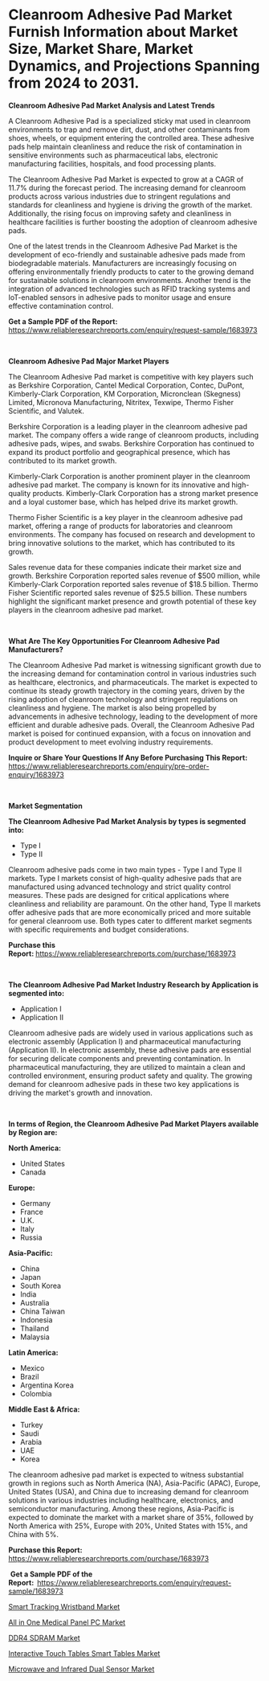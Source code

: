 <p><h1>Cleanroom Adhesive Pad Market Furnish Information about Market Size, Market Share, Market Dynamics, and Projections Spanning from 2024 to 2031.</h1></p><p><strong>Cleanroom Adhesive Pad Market Analysis and Latest Trends</strong></p>
<p><p>A Cleanroom Adhesive Pad is a specialized sticky mat used in cleanroom environments to trap and remove dirt, dust, and other contaminants from shoes, wheels, or equipment entering the controlled area. These adhesive pads help maintain cleanliness and reduce the risk of contamination in sensitive environments such as pharmaceutical labs, electronic manufacturing facilities, hospitals, and food processing plants.</p><p>The Cleanroom Adhesive Pad Market is expected to grow at a CAGR of 11.7% during the forecast period. The increasing demand for cleanroom products across various industries due to stringent regulations and standards for cleanliness and hygiene is driving the growth of the market. Additionally, the rising focus on improving safety and cleanliness in healthcare facilities is further boosting the adoption of cleanroom adhesive pads.</p><p>One of the latest trends in the Cleanroom Adhesive Pad Market is the development of eco-friendly and sustainable adhesive pads made from biodegradable materials. Manufacturers are increasingly focusing on offering environmentally friendly products to cater to the growing demand for sustainable solutions in cleanroom environments. Another trend is the integration of advanced technologies such as RFID tracking systems and IoT-enabled sensors in adhesive pads to monitor usage and ensure effective contamination control.</p></p>
<p><strong>Get a Sample PDF of the Report:&nbsp;</strong> <a href="https://www.reliableresearchreports.com/enquiry/request-sample/1683973">https://www.reliableresearchreports.com/enquiry/request-sample/1683973</a></p>
<p>&nbsp;</p>
<p><strong>Cleanroom Adhesive Pad Major Market Players</strong></p>
<p><p>The Cleanroom Adhesive Pad market is competitive with key players such as Berkshire Corporation, Cantel Medical Corporation, Contec, DuPont, Kimberly-Clark Corporation, KM Corporation, Micronclean (Skegness) Limited, Micronova Manufacturing, Nitritex, Texwipe, Thermo Fisher Scientific, and Valutek.</p><p>Berkshire Corporation is a leading player in the cleanroom adhesive pad market. The company offers a wide range of cleanroom products, including adhesive pads, wipes, and swabs. Berkshire Corporation has continued to expand its product portfolio and geographical presence, which has contributed to its market growth.</p><p>Kimberly-Clark Corporation is another prominent player in the cleanroom adhesive pad market. The company is known for its innovative and high-quality products. Kimberly-Clark Corporation has a strong market presence and a loyal customer base, which has helped drive its market growth.</p><p>Thermo Fisher Scientific is a key player in the cleanroom adhesive pad market, offering a range of products for laboratories and cleanroom environments. The company has focused on research and development to bring innovative solutions to the market, which has contributed to its growth.</p><p>Sales revenue data for these companies indicate their market size and growth. Berkshire Corporation reported sales revenue of $500 million, while Kimberly-Clark Corporation reported sales revenue of $18.5 billion. Thermo Fisher Scientific reported sales revenue of $25.5 billion. These numbers highlight the significant market presence and growth potential of these key players in the cleanroom adhesive pad market.</p></p>
<p>&nbsp;</p>
<p><strong>What Are The Key Opportunities For Cleanroom Adhesive Pad Manufacturers?</strong></p>
<p><p>The Cleanroom Adhesive Pad market is witnessing significant growth due to the increasing demand for contamination control in various industries such as healthcare, electronics, and pharmaceuticals. The market is expected to continue its steady growth trajectory in the coming years, driven by the rising adoption of cleanroom technology and stringent regulations on cleanliness and hygiene. The market is also being propelled by advancements in adhesive technology, leading to the development of more efficient and durable adhesive pads. Overall, the Cleanroom Adhesive Pad market is poised for continued expansion, with a focus on innovation and product development to meet evolving industry requirements.</p></p>
<p><strong>Inquire or Share Your Questions If Any Before Purchasing This Report:</strong> <a href="https://www.reliableresearchreports.com/enquiry/pre-order-enquiry/1683973">https://www.reliableresearchreports.com/enquiry/pre-order-enquiry/1683973</a></p>
<p>&nbsp;</p>
<p><strong>Market Segmentation</strong></p>
<p><strong>The Cleanroom Adhesive Pad Market Analysis by types is segmented into:</strong></p>
<p><ul><li>Type I</li><li>Type II</li></ul></p>
<p><p>Cleanroom adhesive pads come in two main types - Type I and Type II markets. Type I markets consist of high-quality adhesive pads that are manufactured using advanced technology and strict quality control measures. These pads are designed for critical applications where cleanliness and reliability are paramount. On the other hand, Type II markets offer adhesive pads that are more economically priced and more suitable for general cleanroom use. Both types cater to different market segments with specific requirements and budget considerations.</p></p>
<p><strong>Purchase this Report:&nbsp;</strong><a href="https://www.reliableresearchreports.com/purchase/1683973">https://www.reliableresearchreports.com/purchase/1683973</a></p>
<p>&nbsp;</p>
<p><strong>The Cleanroom Adhesive Pad Market Industry Research by Application is segmented into:</strong></p>
<p><ul><li>Application I</li><li>Application II</li></ul></p>
<p><p>Cleanroom adhesive pads are widely used in various applications such as electronic assembly (Application I) and pharmaceutical manufacturing (Application II). In electronic assembly, these adhesive pads are essential for securing delicate components and preventing contamination. In pharmaceutical manufacturing, they are utilized to maintain a clean and controlled environment, ensuring product safety and quality. The growing demand for cleanroom adhesive pads in these two key applications is driving the market's growth and innovation.</p></p>
<p>&nbsp;</p>
<p><strong>In terms of Region, the Cleanroom Adhesive Pad Market Players available by Region are:</strong></p>
<p>
    <p> <strong> North America: </strong>
        <ul>
            <li>United States</li>
            <li>Canada</li>
        </ul>
        </p> 
    <p> <strong> Europe: </strong>
        <ul>
            <li>Germany</li>
            <li>France</li>
            <li>U.K.</li>
            <li>Italy</li>
            <li>Russia</li>
        </ul>
        </p> 
    <p> <strong> Asia-Pacific: </strong>
        <ul>
            <li>China</li>
            <li>Japan</li>
            <li>South Korea</li>
            <li>India</li>
            <li>Australia</li>
            <li>China Taiwan</li>
            <li>Indonesia</li>
            <li>Thailand</li>
            <li>Malaysia</li>
        </ul>
        </p> 
    <p> <strong> Latin America: </strong>
        <ul>
            <li>Mexico</li>
            <li>Brazil</li>
            <li>Argentina Korea</li>
            <li>Colombia</li>
        </ul>
        </p> 
    <p> <strong> Middle East & Africa: </strong>
        <ul>
            <li>Turkey</li>
            <li>Saudi</li>
            <li>Arabia</li>
            <li>UAE</li>
            <li>Korea</li>
        </ul>
    </p>
    </p>
<p><p>The cleanroom adhesive pad market is expected to witness substantial growth in regions such as North America (NA), Asia-Pacific (APAC), Europe, United States (USA), and China due to increasing demand for cleanroom solutions in various industries including healthcare, electronics, and semiconductor manufacturing. Among these regions, Asia-Pacific is expected to dominate the market with a market share of 35%, followed by North America with 25%, Europe with 20%, United States with 15%, and China with 5%.</p></p>
<p><strong>Purchase this Report: </strong><a href="https://www.reliableresearchreports.com/purchase/1683973">https://www.reliableresearchreports.com/purchase/1683973</a></p>
<p>&nbsp;<strong>Get a Sample PDF of the Report:&nbsp;&nbsp;</strong><a href="https://www.reliableresearchreports.com/enquiry/request-sample/1683973">https://www.reliableresearchreports.com/enquiry/request-sample/1683973</a></p>
<p><strong></strong></p>
<p><p><a href="https://medium.com/@paulbryant18/smart-tracking-wristband-market-competitive-analysis-market-trends-and-forecast-to-2031-99575f8de48f">Smart Tracking Wristband Market</a></p><p><a href="https://medium.com/@paulbryant18/all-in-one-medical-panel-pc-market-competitive-analysis-market-trends-and-forecast-to-2031-acfd163c9352">All in One Medical Panel PC Market</a></p><p><a href="https://medium.com/@jeanklein09/ddr4-sdram-market-insights-into-market-cagr-market-trends-and-growth-strategies-d98508ce1301">DDR4 SDRAM Market</a></p><p><a href="https://medium.com/@paulbryant18/interactive-touch-tables-smart-tables-market-comprehensive-assessment-by-type-application-and-b627fbee9654">Interactive Touch Tables Smart Tables Market</a></p><p><a href="https://medium.com/@paulbryant18/microwave-and-infrared-dual-sensor-market-competitive-analysis-market-trends-and-forecast-to-2031-6679bf582fcc">Microwave and Infrared Dual Sensor Market</a></p></p>